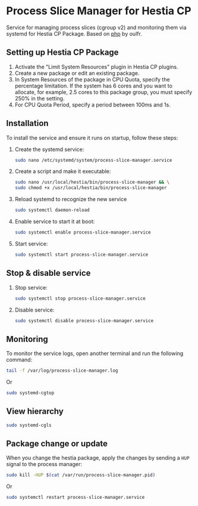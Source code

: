 # Process Slice Manager for Hestia CP

Service for managing process slices (cgroup v2) and monitoring them via systemd for Hestia CP Package.
Based on [php](https://github.com/oulfr/php/) by oulfr.

## Setting up Hestia CP Package

1. Activate the "Limit System Resources" plugin in Hestia CP plugins.
2. Create a new package or edit an existing package.
3. In System Resources of the package in CPU Quota, specify the percentage limitation. If the system has 6 cores and you want to allocate, for example, 2.5 cores to this package group, you must specify 250% in the setting.
4. For CPU Quota Period, specify a period between 100ms and 1s.

## Installation

To install the service and ensure it runs on startup, follow these steps:

1. Create the systemd service:
    ```bash
    sudo nano /etc/systemd/system/process-slice-manager.service
    ```

2. Create a script and make it executable:
    ```bash
    sudo nano /usr/local/hestia/bin/process-slice-manager && \
    sudo chmod +x /usr/local/hestia/bin/process-slice-manager
    ```
3. Reload systemd to recognize the new service
   ```bash
   sudo systemctl daemon-reload
   ```
4. Enable service to start it at boot:
    ```bash
    sudo systemctl enable process-slice-manager.service
    ```
5. Start service:
   ```bash
   sudo systemctl start process-slice-manager.service
   ```

## Stop & disable service

1. Stop service:
   ```bash
   sudo systemctl stop process-slice-manager.service
   ```
2. Disable service:
   ```bash
   sudo systemctl disable process-slice-manager.service
   ```

## Monitoring

To monitor the service logs, open another terminal and run the following command:
```bash
tail -f /var/log/process-slice-manager.log
```

Or
```bash
sudo systemd-cgtop
```

## View hierarchy

```bash
sudo systemd-cgls
```

## Package change or update

When you change the hestia package, apply the changes by sending a `HUP` signal to the process manager:
```bash
sudo kill -HUP $(cat /var/run/process-slice-manager.pid)
 ```

Or
```bash
sudo systemctl restart process-slice-manager.service
```
